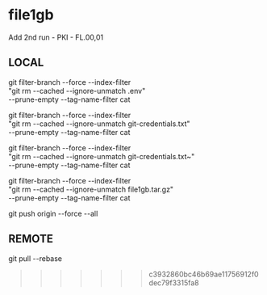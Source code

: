 # file1gb

Add 2nd run - PKI - FL.00,01

## LOCAL
git filter-branch --force --index-filter \
  "git rm --cached --ignore-unmatch .env" \
  --prune-empty --tag-name-filter cat

git filter-branch --force --index-filter \
  "git rm --cached --ignore-unmatch git-credentials.txt" \
  --prune-empty --tag-name-filter cat

git filter-branch --force --index-filter \
  "git rm --cached --ignore-unmatch git-credentials.txt~" \
  --prune-empty --tag-name-filter cat

git filter-branch --force --index-filter \
  "git rm --cached --ignore-unmatch file1gb.tar.gz" \
  --prune-empty --tag-name-filter cat

git push origin --force --all

## REMOTE
git pull --rebase
>>>>>>> c3932860bc46b69ae11756912f0dec79f3315fa8
